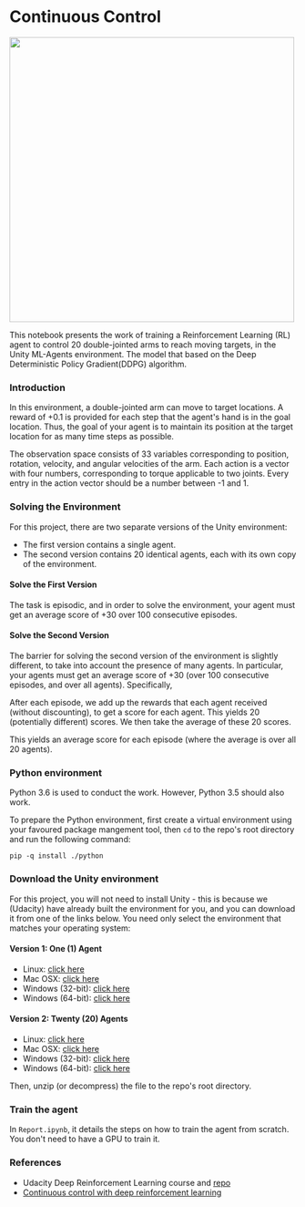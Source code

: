# Continuous Control

<img src="./img/reacher.gif" width="500" />

This notebook presents the work of training a Reinforcement Learning (RL) agent to control 20 double-jointed arms to reach moving targets, in the Unity ML-Agents environment. The model that based on the Deep Deterministic Policy Gradient(DDPG) algorithm.


### Introduction
In this environment, a double-jointed arm can move to target locations. A reward of +0.1 is provided for each step that the agent's hand is in the goal location. Thus, the goal of your agent is to maintain its position at the target location for as many time steps as possible.

The observation space consists of 33 variables corresponding to position, rotation, velocity, and angular velocities of the arm. Each action is a vector with four numbers, corresponding to torque applicable to two joints. Every entry in the action vector should be a number between -1 and 1.

### Solving the Environment
For this project, there are two separate versions of the Unity environment:

- The first version contains a single agent.
- The second version contains 20 identical agents, each with its own copy of the environment.

#### Solve the First Version
The task is episodic, and in order to solve the environment, your agent must get an average score of +30 over 100 consecutive episodes.

#### Solve the Second Version
The barrier for solving the second version of the environment is slightly different, to take into account the presence of many agents. In particular, your agents must get an average score of +30 (over 100 consecutive episodes, and over all agents). Specifically,

After each episode, we add up the rewards that each agent received (without discounting), to get a score for each agent. This yields 20 (potentially different) scores. We then take the average of these 20 scores.

This yields an average score for each episode (where the average is over all 20 agents).

### Python environment
Python 3.6 is used to conduct the work. However, Python 3.5 should also work.

To prepare the Python environment, first create a virtual environment using your favoured package mangement tool, then `cd` to the repo's root directory and run the following command:

```
pip -q install ./python
```

### Download the Unity environment
For this project, you will not need to install Unity - this is because we (Udacity) have already built the environment for you, and you can download it from one of the links below. You need only select the environment that matches your operating system:

#### Version 1: One (1) Agent
- Linux: [click here](https://s3-us-west-1.amazonaws.com/udacity-drlnd/P2/Reacher/one_agent/Reacher_Linux.zip)
- Mac OSX: [click here](https://s3-us-west-1.amazonaws.com/udacity-drlnd/P2/Reacher/one_agent/Reacher.app.zip)
- Windows (32-bit): [click here](https://s3-us-west-1.amazonaws.com/udacity-drlnd/P2/Reacher/one_agent/Reacher_Windows_x86.zip)
- Windows (64-bit): [click here](https://s3-us-west-1.amazonaws.com/udacity-drlnd/P2/Reacher/one_agent/Reacher_Windows_x86_64.zip)
#### Version 2: Twenty (20) Agents
- Linux: [click here](https://s3-us-west-1.amazonaws.com/udacity-drlnd/P2/Reacher/Reacher_Linux.zip)
- Mac OSX: [click here](https://s3-us-west-1.amazonaws.com/udacity-drlnd/P2/Reacher/Reacher.app.zip)
- Windows (32-bit): [click here](https://s3-us-west-1.amazonaws.com/udacity-drlnd/P2/Reacher/Reacher_Windows_x86.zip)
- Windows (64-bit): [click here](https://s3-us-west-1.amazonaws.com/udacity-drlnd/P2/Reacher/Reacher_Windows_x86_64.zip)

Then, unzip (or decompress) the file to the repo's root directory.

### Train the agent
In `Report.ipynb`, it details the steps on how to train the agent from scratch. You don't need to have a GPU to train it.

### References
- Udacity Deep Reinforcement Learning course and [repo](https://github.com/udacity/deep-reinforcement-learning)
- [Continuous control with deep reinforcement learning](https://arxiv.org/abs/1509.02971)